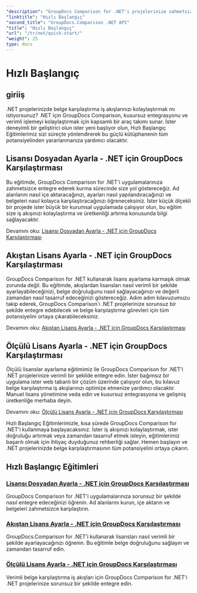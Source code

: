 ```yaml
---
"description": "GroupDocs Comparison for .NET'i projelerinize zahmetsizce entegre edin. Doğru belge karşılaştırma iş akışları için verimli lisans ayarlama yöntemlerini öğrenin."
"linktitle": "Hızlı Başlangıç"
"second_title": "GroupDocs.Comparison .NET API"
"title": "Hızlı Başlangıç"
"url": "/tr/net/quick-start/"
"weight": 25
type: docs
---
```

# Hızlı Başlangıç


## giriiş

.NET projelerinizde belge karşılaştırma iş akışlarınızı kolaylaştırmak mı istiyorsunuz? .NET için GroupDocs Comparison, kusursuz entegrasyonu ve verimli işlemeyi kolaylaştırmak için kapsamlı bir araç takımı sunar. İster deneyimli bir geliştirici olun ister yeni başlıyor olun, Hızlı Başlangıç Eğitimlerimiz sizi süreçte yönlendirerek bu güçlü kütüphanenin tüm potansiyelinden yararlanmanıza yardımcı olacaktır.

## Lisansı Dosyadan Ayarla - .NET için GroupDocs Karşılaştırması

Bu eğitimde, GroupDocs Comparison for .NET'i uygulamalarınıza zahmetsizce entegre ederek kurma sürecinde size yol göstereceğiz. Ad alanlarını nasıl içe aktaracağınızı, ayarları nasıl yapılandıracağınızı ve belgeleri nasıl kolayca karşılaştıracağınızı öğreneceksiniz. İster küçük ölçekli bir projede ister büyük bir kurumsal uygulamada çalışıyor olun, bu eğitim size iş akışınızı kolaylaştırma ve üretkenliği artırma konusunda bilgi sağlayacaktır.

Devamını oku: [Lisansı Dosyadan Ayarla - .NET için GroupDocs Karşılaştırması](./set-license-from-file/)

## Akıştan Lisans Ayarla - .NET için GroupDocs Karşılaştırması

GroupDocs Comparison for .NET kullanarak lisans ayarlama karmaşık olmak zorunda değil. Bu eğitimde, akışlardan lisansları nasıl verimli bir şekilde ayarlayabileceğinizi, belge doğruluğunu nasıl sağlayacağınızı ve değerli zamandan nasıl tasarruf edeceğinizi göstereceğiz. Adım adım kılavuzumuzu takip ederek, GroupDocs Comparison'ı .NET projelerinize sorunsuz bir şekilde entegre edebilecek ve belge karşılaştırma görevleri için tüm potansiyelini ortaya çıkarabileceksiniz.

Devamını oku: [Akıştan Lisans Ayarla - .NET için GroupDocs Karşılaştırması](./set-license-from-stream/)

## Ölçülü Lisans Ayarla - .NET için GroupDocs Karşılaştırması

Ölçülü lisanslar ayarlama eğitimimiz ile GroupDocs Comparison for .NET'i .NET projelerinize verimli bir şekilde entegre edin. İster bağımsız bir uygulama ister web tabanlı bir çözüm üzerinde çalışıyor olun, bu kılavuz belge karşılaştırma iş akışlarınızı optimize etmenize yardımcı olacaktır. Manuel lisans yönetimine veda edin ve kusursuz entegrasyona ve gelişmiş üretkenliğe merhaba deyin.

Devamını oku: [Ölçülü Lisans Ayarla - .NET için GroupDocs Karşılaştırması](./set-metered-license/)

Hızlı Başlangıç Eğitimlerimizle, kısa sürede GroupDocs Comparison for .NET'i kullanmaya başlayacaksınız. İster iş akışınızı kolaylaştırmak, ister doğruluğu artırmak veya zamandan tasarruf etmek isteyin, eğitimlerimiz başarılı olmak için ihtiyaç duyduğunuz rehberliği sağlar. Hemen başlayın ve .NET projelerinizde belge karşılaştırmasının tüm potansiyelini ortaya çıkarın.
## Hızlı Başlangıç Eğitimleri
### [Lisansı Dosyadan Ayarla - .NET için GroupDocs Karşılaştırması](./set-license-from-file/)
GroupDocs Comparison for .NET'i uygulamalarınıza sorunsuz bir şekilde nasıl entegre edeceğinizi öğrenin. Ad alanlarını kurun, içe aktarın ve belgeleri zahmetsizce karşılaştırın.
### [Akıştan Lisans Ayarla - .NET için GroupDocs Karşılaştırması](./set-license-from-stream/)
GroupDocs.Comparison for .NET'i kullanarak lisansları nasıl verimli bir şekilde ayarlayacağınızı öğrenin. Bu eğitimle belge doğruluğunu sağlayın ve zamandan tasarruf edin.
### [Ölçülü Lisans Ayarla - .NET için GroupDocs Karşılaştırması](./set-metered-license/)
Verimli belge karşılaştırma iş akışları için GroupDocs Comparison for .NET'i .NET projelerinize sorunsuz bir şekilde entegre edin.